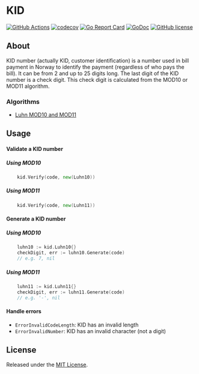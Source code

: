 # KID

[![GitHub Actions](https://github.com/limoli/kid/workflows/Go/badge.svg?branch=main)](https://github.com/limoli/kid/actions?query=workflow%3AGo+branch%3Amain)
[![codecov](https://codecov.io/gh/limoli/kid/branch/master/graph/badge.svg)](https://codecov.io/gh/osamingo/checkdigit)
[![Go Report Card](https://goreportcard.com/badge/limoli/kid)](https://goreportcard.com/report/osamingo/checkdigit)
[![GoDoc](https://godoc.org/github.com/limoli/kid?status.svg)](https://godoc.org/github.com/osamingo/checkdigit)
[![GitHub license](https://img.shields.io/badge/license-MIT-blue.svg)](https://raw.githubusercontent.com/limoli/kid/master/LICENSE)

## About

KID number (actually KID, customer identification) is a number used in bill payment in Norway to identify the payment 
(regardless of who pays the bill). It can be from 2 and up to 25 digits long. The last digit of the KID number is a 
check digit. This check digit is calculated from the MOD10 or MOD11 algorithm.

### Algorithms

- [Luhn MOD10 and MOD11](https://en.wikipedia.org/wiki/Luhn_algorithm)

## Usage

#### Validate a KID number
##### Using MOD10
```go
    kid.Verify(code, new(Luhn10))
```

##### Using MOD11
```go
    kid.Verify(code, new(Luhn11))
```

#### Generate a KID number
##### Using MOD10
```go
    luhn10 := kid.Luhn10{}
    checkDigit, err := luhn10.Generate(code)
    // e.g. 7, nil
```

##### Using MOD11
```go
    luhn11 := kid.Luhn11{}
    checkDigit, err := luhn11.Generate(code)
    // e.g. '-', nil
```

#### Handle errors

- `ErrorInvalidCodeLength`: KID has an invalid length  
- `ErrorInvalidNumber`: KID has an invalid character (not a digit)

## License

Released under the [MIT License](https://github.com/limoli/kid/blob/master/LICENSE).